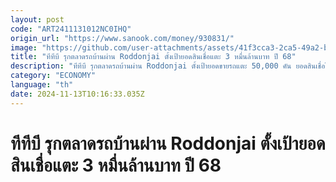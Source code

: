 ```yaml
---
layout: post
code: "ART2411131012NC0IHQ"
origin_url: "https://www.sanook.com/money/930831/"
image: "https://github.com/user-attachments/assets/41f3cca3-2ca5-49a2-b89f-edc8d76f545e"
title: "ทีทีบี รุกตลาดรถบ้านผ่าน Roddonjai ตั้งเป้ายอดสินเชื่อแตะ 3 หมื่นล้านบาท ปี 68"
description: "ทีทีบี รุกตลาดรถบ้านผ่าน Roddonjai ตั้งเป้ายอดขายรถแตะ 50,000 คัน ยอดสินเชื่อโต 30,000 ล้านบาท ในปี 2568"
category: "ECONOMY"
language: "th"
date: 2024-11-13T10:16:33.035Z
---
```


# ทีทีบี รุกตลาดรถบ้านผ่าน Roddonjai ตั้งเป้ายอดสินเชื่อแตะ 3 หมื่นล้านบาท ปี 68